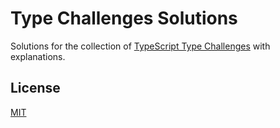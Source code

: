 # Type Challenges Solutions

Solutions for the collection of [TypeScript Type Challenges](https://github.com/type-challenges/type-challenges) with explanations.

## License

[MIT](LICENSE)
